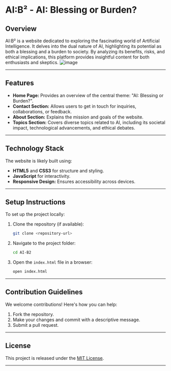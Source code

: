 
# AI:B² - AI: Blessing or Burden?

## Overview

AI:B² is a website dedicated to exploring the fascinating world of Artificial Intelligence. It delves into the dual nature of AI, highlighting its potential as both a blessing and a burden to society. By analyzing its benefits, risks, and ethical implications, this platform provides insightful content for both enthusiasts and skeptics.
![image](https://github.com/user-attachments/assets/9ccae1c9-237e-4f2e-9625-2bf29e2a9fe4)

---

## Features

- **Home Page:** Provides an overview of the central theme: "AI: Blessing or Burden?".
- **Contact Section:** Allows users to get in touch for inquiries, collaborations, or feedback.
- **About Section:** Explains the mission and goals of the website.
- **Topics Section:** Covers diverse topics related to AI, including its societal impact, technological advancements, and ethical debates.

---

## Technology Stack

The website is likely built using:

- **HTML5** and **CSS3** for structure and styling.
- **JavaScript** for interactivity.
- **Responsive Design:** Ensures accessibility across devices.

---

## Setup Instructions

To set up the project locally:

1. Clone the repository (if available):
   ```bash
   git clone <repository-url>
   ```
2. Navigate to the project folder:
   ```bash
   cd AI-B2
   ```
3. Open the `index.html` file in a browser:
   ```bash
   open index.html
   ```

---

## Contribution Guidelines

We welcome contributions! Here's how you can help:

1. Fork the repository.
2. Make your changes and commit with a descriptive message.
3. Submit a pull request.

---

## License

This project is released under the [MIT License](LICENSE).

---
